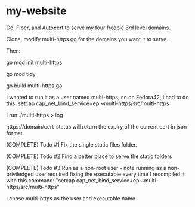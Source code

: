 # my-website
Go, Fiber, and Autocert to serve my four freebie 3rd level domains.

Clone, modify multi-https.go for the domains you want it to serve.

Then:

go mod init multi-https

go mod tidy

go build multi-https.go

I wanted to run it as a user named multi-https, so on Fedora42, I had to do this:
  setcap cap_net_bind_service+ep ~multi-https/src/multi-https


I run ./multi-https > log

https://domain/cert-status will return the expiry of the current cert in json format.

(COMPLETE) Todo #1 Fix the single static files folder.

(COMPLETE) Todo #2 Find a better place to serve the static folders

(COMPLETE) Todo #3 Run as a non-root user - note running as a non-priviledged user required fixing the executable
every time I recompiled it with this command: "setcap cap_net_bind_service+ep ~multi-https/src/multi-https"

I chose multi-https as the user and executable name.

